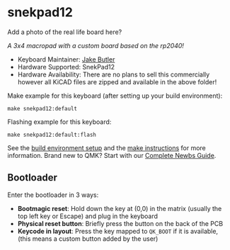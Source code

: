 # snekpad12

<!-- ![snekpad12](imgur.com image replace me!) -->
Add a photo of the real life board here?

*A 3x4 macropad with a custom board based on the rp2040!*

* Keyboard Maintainer: [Jake Butler](https://github.com/jlb2637)
* Hardware Supported: SnekPad12
* Hardware Availability: There are no plans to sell this commercially however all KiCAD files are zipped and available in the above folder!

Make example for this keyboard (after setting up your build environment):

    make snekpad12:default

Flashing example for this keyboard:

    make snekpad12:default:flash

See the [build environment setup](https://docs.qmk.fm/#/getting_started_build_tools) and the [make instructions](https://docs.qmk.fm/#/getting_started_make_guide) for more information. Brand new to QMK? Start with our [Complete Newbs Guide](https://docs.qmk.fm/#/newbs).

## Bootloader

Enter the bootloader in 3 ways:

* **Bootmagic reset**: Hold down the key at (0,0) in the matrix (usually the top left key or Escape) and plug in the keyboard
* **Physical reset button**: Briefly press the button on the back of the PCB
* **Keycode in layout**: Press the key mapped to `QK_BOOT` if it is available, (this means a custom button added by the user)
